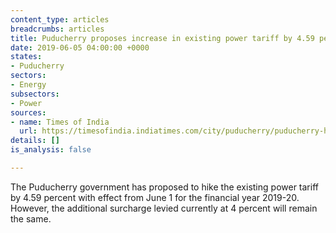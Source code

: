 ```yaml
---
content_type: articles
breadcrumbs: articles
title: Puducherry proposes increase in existing power tariff by 4.59 percent
date: 2019-06-05 04:00:00 +0000
states:
- Puducherry
sectors:
- Energy
subsectors:
- Power
sources:
- name: Times of India
  url: https://timesofindia.indiatimes.com/city/puducherry/puducherry-hikes-power-tariff-by-4-59-from-june-1-protest-erupts/articleshowprint/69535478.cms
details: []
is_analysis: false

---
```

The Puducherry government has proposed to hike the existing power tariff by 4.59 percent with effect from June 1 for the financial year 2019-20. However, the additional surcharge levied currently at 4 percent will remain the same.